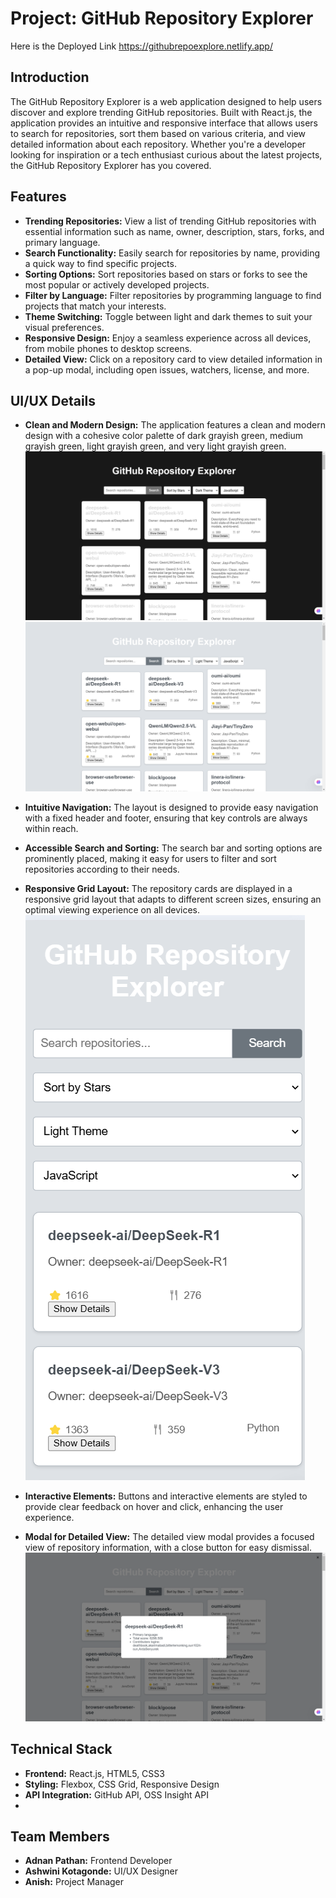 # Project: GitHub Repository Explorer
Here is the Deployed Link
https://githubrepoexplore.netlify.app/

## Introduction

The GitHub Repository Explorer is a web application designed to help users discover and explore trending GitHub repositories. Built with React.js, the application provides an intuitive and responsive interface that allows users to search for repositories, sort them based on various criteria, and view detailed information about each repository. Whether you're a developer looking for inspiration or a tech enthusiast curious about the latest projects, the GitHub Repository Explorer has you covered.

## Features

- **Trending Repositories:** View a list of trending GitHub repositories with essential information such as name, owner, description, stars, forks, and primary language.
- **Search Functionality:** Easily search for repositories by name, providing a quick way to find specific projects.
- **Sorting Options:** Sort repositories based on stars or forks to see the most popular or actively developed projects.
- **Filter by Language:** Filter repositories by programming language to find projects that match your interests.
- **Theme Switching:** Toggle between light and dark themes to suit your visual preferences.
- **Responsive Design:** Enjoy a seamless experience across all devices, from mobile phones to desktop screens.
- **Detailed View:** Click on a repository card to view detailed information in a pop-up modal, including open issues, watchers, license, and more.

## UI/UX Details

- **Clean and Modern Design:** The application features a clean and modern design with a cohesive color palette of dark grayish green, medium grayish green, light grayish green, and very light grayish green.
![light theme](Images/Home_dark.png)
![dark theme](Images/HOME.png)

- **Intuitive Navigation:** The layout is designed to provide easy navigation with a fixed header and footer, ensuring that key controls are always within reach.
- **Accessible Search and Sorting:** The search bar and sorting options are prominently placed, making it easy for users to filter and sort repositories according to their needs.
- **Responsive Grid Layout:** The repository cards are displayed in a responsive grid layout that adapts to different screen sizes, ensuring an optimal viewing experience on all devices.
![responsive design](Images/responsive.png)
- **Interactive Elements:** Buttons and interactive elements are styled to provide clear feedback on hover and click, enhancing the user experience.
- **Modal for Detailed View:** The detailed view modal provides a focused view of repository information, with a close button for easy dismissal.
![modal view](Images/modal.png)
## Technical Stack

- **Frontend:** React.js, HTML5, CSS3
- **Styling:** Flexbox, CSS Grid, Responsive Design
- **API Integration:** GitHub API, OSS Insight API
- 
## Team Members

- **Adnan Pathan:** Frontend Developer
- **Ashwini Kotagonde:** UI/UX Designer
- **Anish:** Project Manager